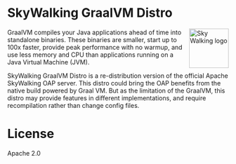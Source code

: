 # SkyWalking GraalVM Distro
<img src="http://skywalking.apache.org/assets/logo.svg" alt="Sky Walking logo" height="90px" align="right" />

GraalVM compiles your Java applications ahead of time into standalone binaries. These binaries are smaller, start up to 100x faster, 
provide peak performance with no warmup, and use less memory and CPU than applications running on a Java Virtual Machine (JVM).

SkyWalking GraalVM Distro is a re-distribution version of the official Apache SkyWalking OAP server.
This distro could bring the OAP benefits from the native build powered by Graal VM.
But as the limitation of the GraalVM, this distro may provide features in different implementations, and require recompilation 
rather than change config files. 


# License 
Apache 2.0